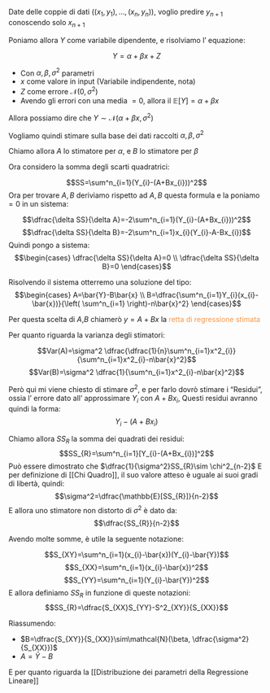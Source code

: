  Date delle coppie di dati $((x_{1},y_{1}),\dots,(x_{n},y_{n}))$, voglio predire $y_{n+1}$ conoscendo solo $x_{n+1}$

Poniamo allora $Y$ come variabile dipendente, e risolviamo l’ equazione:

$$Y=\alpha+\beta x+Z$$
- Con $\alpha,\beta,\sigma^2$ parametri 
- $x$ come valore in input (Variabile indipendente, nota)
- $Z$ come errore $\mathcal{N}(0,\sigma^2)$
- Avendo gli errori con una media $=0$, allora il $\mathbb{E}[Y]=\alpha+\beta x$

Allora possiamo dire che $Y\sim\mathcal{N}(\alpha+\beta x,\sigma^2)$

Vogliamo quindi stimare sulla base dei dati raccolti $\alpha,\beta,\sigma^2$

Chiamo allora $A$ lo stimatore per $\alpha$, e $B$ lo stimatore per $\beta$

Ora considero la somma degli scarti quadratrici: 

$$SS=\sum^n_{i=1}(Y_{i}-(A+Bx_{i}))^2$$
Ora per trovare $A,B$ deriviamo rispetto ad $A,B$ questa formula e la poniamo $=0$ in un sistema:

$$\dfrac{\delta SS}{\delta A}=-2\sum^n_{i=1}(Y_{i}-(A+Bx_{i}))^2$$
$$\dfrac{\delta SS}{\delta B}=-2\sum^n_{i=1}x_{i}(Y_{i}-A-Bx_{i})$$
Quindi pongo a sistema:
$$\begin{cases}
\dfrac{\delta SS}{\delta A}=0 \\
\dfrac{\delta SS}{\delta B}=0
\end{cases}$$

Risolvendo il sistema otterremo una soluzione del tipo:
$$\begin{cases}
A=\bar{Y}-B\bar{x} \\
B=\dfrac{\sum^n_{i=1}Y_{i}(x_{i}-\bar{x})}{\left( \sum^n_{i=1} \right)-n\bar{x}^2}
\end{cases}$$

Per questa scelta di $A$,$B$ chiamerò $y=A+Bx$ la <font color="#f79646">retta di regressione stimata</font>

Per quanto riguarda la varianza degli stimatori:

$$Var(A)=\sigma^2 \dfrac{\dfrac{1}{n}\sum^n_{i=1}x^2_{i}}{\sum^n_{i=1}x^2_{i}-n\bar{x}^2}$$
$$Var(B)=\sigma^2 \dfrac{1}{\sum^n_{i=1}x^2_{i}-n\bar{x}^2}$$

Però qui mi viene chiesto di stimare $\sigma^2$, e per farlo dovrò stimare i “Residui”, ossia l’ errore dato all’ approssimare $Y_{i}$ con $A+Bx_{i}$, Questi residui avranno quindi la forma:
$$Y_{i}-(A+Bx_{i})$$

Chiamo allora $SS_{R}$ la somma dei quadrati dei residui:
$$SS_{R}=\sum^n_{i=1}[Y_{i}-(A+Bx_{i})]^2$$
Può essere dimostrato che $\dfrac{1}{\sigma^2}SS_{R}\sim \chi^2_{n-2}$
E per definizione di [[Chi Quadro]], il suo valore atteso è uguale ai suoi gradi di libertà, quindi:
$$\sigma^2=\dfrac{\mathbb{E}[SS_{R}]}{n-2}$$
E allora uno stimatore non distorto di $\sigma^2$ è dato da:
$$\dfrac{SS_{R}}{n-2}$$

Avendo molte somme, è utile la seguente notazione:

$$S_{XY}=\sum^n_{i=1}(x_{i}-\bar{x})(Y_{i}-\bar{Y})$$
$$S_{XX}=\sum^n_{i=1}(x_{i}-\bar{x})^2$$
$$S_{YY}=\sum^n_{i=1}(Y_{i}-\bar{Y})^2$$
E allora definiamo $SS_{R}$ in funzione di queste notazioni:
$$SS_{R}=\dfrac{S_{XX}S_{YY}-S^2_{XY}}{S_{XX}}$$

Riassumendo:

- $B=\dfrac{S_{XY}}{S_{XX}}\sim\mathcal{N}(\beta, \dfrac{\sigma^2}{S_{XX}})$
- $A=\bar{Y}-B$

E per quanto riguarda la [[Distribuzione dei parametri della Regressione Lineare]]

